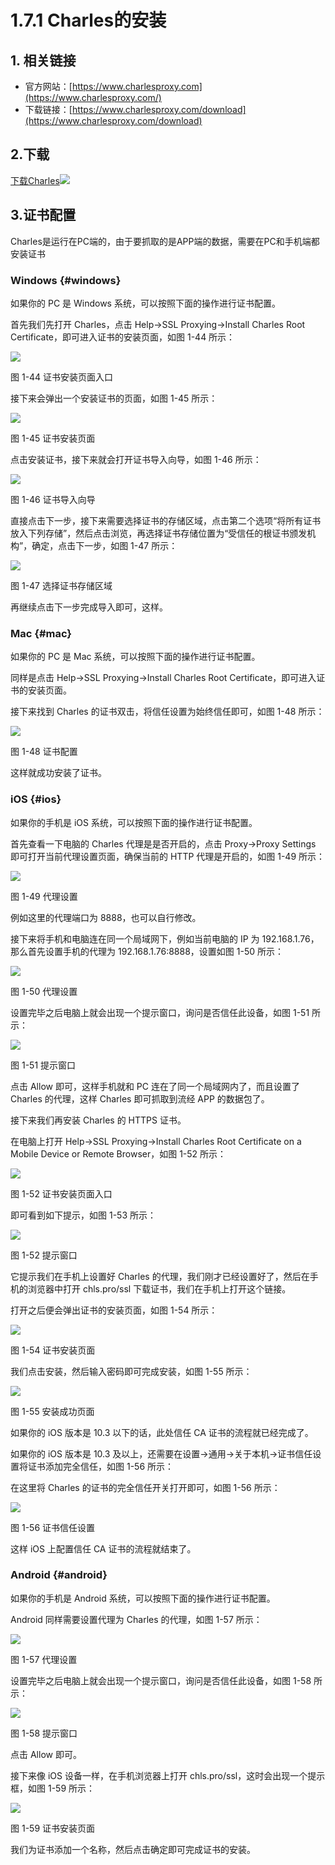 # 1.7.1 Charles的安装

## 1. 相关链接

* 官方网站：[https://www.charlesproxy.com](https://www.charlesproxy.com/)
* 下载链接：[https://www.charlesproxy.com/download](https://www.charlesproxy.com/download)

## 2.下载

[下载Charles](https://www.charlesproxy.com/download/)![](../../.gitbook/assets/1.7.1-1.png)

## 3.证书配置

Charles是运行在PC端的，由于要抓取的是APP端的数据，需要在PC和手机端都安装证书

### Windows {#windows}

如果你的 PC 是 Windows 系统，可以按照下面的操作进行证书配置。

首先我们先打开 Charles，点击 Help-&gt;SSL Proxying-&gt;Install Charles Root Certificate，即可进入证书的安装页面，如图 1-44 所示：

![](/assets/11.2.7.1-1.png)



图 1-44 证书安装页面入口

接下来会弹出一个安装证书的页面，如图 1-45 所示：



![](/assets/11.2.7.1-2.png)



图 1-45 证书安装页面

点击安装证书，接下来就会打开证书导入向导，如图 1-46 所示：



![](/assets/11.2.7.1-3.png)



图 1-46 证书导入向导

直接点击下一步，接下来需要选择证书的存储区域，点击第二个选项“将所有证书放入下列存储”，然后点击浏览，再选择证书存储位置为“受信任的根证书颁发机构”，确定，点击下一步，如图 1-47 所示：



![](/assets/11.2.7.1-4.png)



图 1-47 选择证书存储区域

再继续点击下一步完成导入即可，这样。

### Mac {#mac}

如果你的 PC 是 Mac 系统，可以按照下面的操作进行证书配置。

同样是点击 Help-&gt;SSL Proxying-&gt;Install Charles Root Certificate，即可进入证书的安装页面。

接下来找到 Charles 的证书双击，将信任设置为始终信任即可，如图 1-48 所示：



![](/assets/11.2.7.1-5.png)



图 1-48 证书配置

这样就成功安装了证书。

### iOS {#ios}

如果你的手机是 iOS 系统，可以按照下面的操作进行证书配置。

首先查看一下电脑的 Charles 代理是是否开启的，点击 Proxy-&gt;Proxy Settings 即可打开当前代理设置页面，确保当前的 HTTP 代理是开启的，如图 1-49 所示：



![](/assets/11.2.7.1-6.png)



图 1-49 代理设置

例如这里的代理端口为 8888，也可以自行修改。

接下来将手机和电脑连在同一个局域网下，例如当前电脑的 IP 为 192.168.1.76，那么首先设置手机的代理为 192.168.1.76:8888，设置如图 1-50 所示：



![](/assets/11.2.7.1-7.png)



图 1-50 代理设置

设置完毕之后电脑上就会出现一个提示窗口，询问是否信任此设备，如图 1-51 所示：



![](/assets/11.2.7.1-8.png)



图 1-51 提示窗口

点击 Allow 即可，这样手机就和 PC 连在了同一个局域网内了，而且设置了 Charles 的代理，这样 Charles 即可抓取到流经 APP 的数据包了。

接下来我们再安装 Charles 的 HTTPS 证书。

在电脑上打开 Help-&gt;SSL Proxying-&gt;Install Charles Root Certificate on a Mobile Device or Remote Browser，如图 1-52 所示：



![](/assets/11.2.7.1-10.png)



图 1-52 证书安装页面入口

即可看到如下提示，如图 1-53 所示：



![](/assets/11.2.7.1-11.png)



图 1-52 提示窗口

它提示我们在手机上设置好 Charles 的代理，我们刚才已经设置好了，然后在手机的浏览器中打开 chls.pro/ssl 下载证书，我们在手机上打开这个链接。

打开之后便会弹出证书的安装页面，如图 1-54 所示：



![](/assets/11.2.7.1-12.png)



图 1-54 证书安装页面

我们点击安装，然后输入密码即可完成安装，如图 1-55 所示：



![](/assets/11.2.7.1-13.png)



图 1-55 安装成功页面

如果你的 iOS 版本是 10.3 以下的话，此处信任 CA 证书的流程就已经完成了。

如果你的 iOS 版本是 10.3 及以上，还需要在设置-&gt;通用-&gt;关于本机-&gt;证书信任设置将证书添加完全信任，如图 1-56 所示：

在这里将 Charles 的证书的完全信任开关打开即可，如图 1-56 所示：



![](/assets/11.2.7.1-14.png)



图 1-56 证书信任设置

这样 iOS 上配置信任 CA 证书的流程就结束了。

### Android {#android}

如果你的手机是 Android 系统，可以按照下面的操作进行证书配置。

Android 同样需要设置代理为 Charles 的代理，如图 1-57 所示：



![](/assets/11.2.7.1-15.png)



图 1-57 代理设置

设置完毕之后电脑上就会出现一个提示窗口，询问是否信任此设备，如图 1-58 所示：



![](/assets/11.2.7.1-16.png)



图 1-58 提示窗口

点击 Allow 即可。

接下来像 iOS 设备一样，在手机浏览器上打开 chls.pro/ssl，这时会出现一个提示框，如图 1-59 所示：



![](/assets/11.2.7.118.png)



图 1-59 证书安装页面

我们为证书添加一个名称，然后点击确定即可完成证书的安装。

